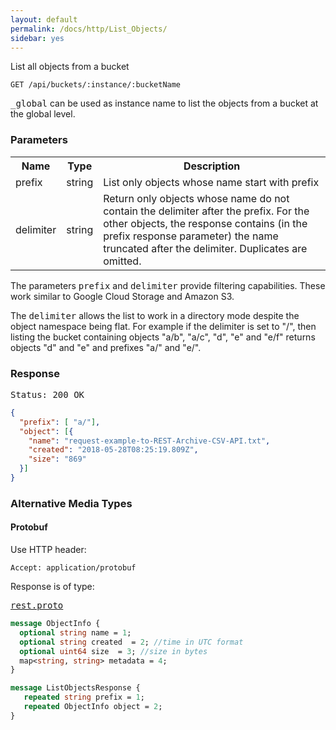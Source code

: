 ```yaml
---
layout: default
permalink: /docs/http/List_Objects/
sidebar: yes
---
```


List all objects from a bucket

    GET /api/buckets/:instance/:bucketName

<tt>_global</tt> can be used as instance name to list the objects from a bucket at the global level.

### Parameters

<table class="inline">
  <tr>
    <th>Name</th>
    <th>Type</th>
    <th>Description</th>
  </tr>
  <tr>
    <td class="code">prefix</td>
    <td class="code">string</td>
    <td>List only objects whose name start with prefix</td>
  </tr>
  <tr>
    <td class="code">delimiter</td>
    <td class="code">string</td>
    <td>
      Return only objects whose name do not contain the delimiter after the prefix. For the other objects, the response contains (in the prefix response parameter) the name truncated after the delimiter. Duplicates are omitted.
    </td>
  </tr>
</table> 

The parameters <tt>prefix</tt> and <tt>delimiter</tt> provide filtering capabilities. These work similar to Google Cloud Storage and Amazon S3.

The <tt>delimiter</tt> allows the list to work in a directory mode despite the object namespace being flat. For example if the delimiter is set to "/", then listing the bucket containing objects "a/b", "a/c", "d", "e" and "e/f" returns objects "d" and "e" and prefixes "a/" and "e/".


### Response

<pre class="header">Status: 200 OK</pre>
```json
{
  "prefix": [ "a/"],
  "object": [{
    "name": "request-example-to-REST-Archive-CSV-API.txt",
    "created": "2018-05-28T08:25:19.809Z",
    "size": "869"
  }]
}
```


### Alternative Media Types

#### Protobuf

Use HTTP header:

    Accept: application/protobuf
    
Response is of type:

<pre class="r header"><a href="/docs/http/rest.proto/">rest.proto</a></pre>
```proto
message ObjectInfo {
  optional string name = 1;
  optional string created  = 2; //time in UTC format
  optional uint64 size  = 3; //size in bytes
  map<string, string> metadata = 4;
}

message ListObjectsResponse {
   repeated string prefix = 1;
   repeated ObjectInfo object = 2;
}
```
